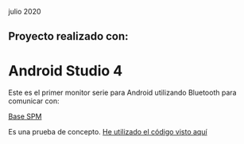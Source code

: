
julio 2020
## Proyecto realizado con: 
# Android Studio 4
Este es el primer monitor serie para Android utilizando Bluetooth para comunicar con:

[Base SPM](https://github.com/PatricioCoronado/Base-SPM-Arduino-DUE-V1.2)

Es una prueba de concepto. 
[He utilizado el código visto aquí](https://www.it-swarm.dev/es/android/como-recibir-datos-en-serie-usando-android-bluetooth/1070722502/)